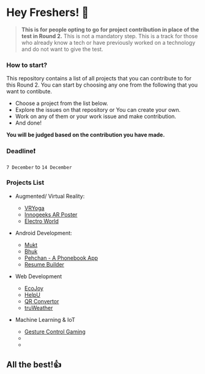 # Hey Freshers! 👋

>**This is for people opting to go for project contribution in place of the test in Round 2.**
>This is not a mandatory step. This is a track for those who already know a tech or have previously worked on a technology and do not want to give the test.

### How to start?
This repository contains a list of all projects that you can contribute to for this Round 2.
You can start by choosing any one from the following that you want to contibute.

- Choose a project from the list below.
- Explore the issues on that repository or You can create your own.
- Work on any of them or your work issue and make contribution.
- And done!

**You will be judged based on the contribution you have made.**

### **Deadline**❗

`7 December` to `14 December`

### Projects List

- Augmented/ Virtual Reality:
  - [VRYoga](https://github.com/devAyushDubey/VRYoga)
  - [Innogeeks AR Poster](https://github.com/devAyushDubey/ARPoster2021_Innogeeks)
  - [Electro World](https://github.com/Anupam1603/ElectroWorld)
 
- Android Development:
  - [Mukt](https://github.com/devAyushDubey/Mukt)
  - [Bhuk](https://github.com/soumenkp2/SocioWelfare-Bhuk)
  - [Pehchan - A Phonebook App](https://github.com/soumenkp2/Pehchaan)
  - [Resume Builder](https://github.com/soumenkp2/resume_builder)
 
- Web Development
  - [EcoJoy](https://github.com/RyanWalker277/EcoJoy)
  - [HelpU](https://github.com/RyanWalker277/HelpU)
  - [QR Convertor](https://github.com/1010varun/qr-convertor)
  - [truWeather](https://github.com/1010varun/weather-app)
 
- Machine Learning & IoT
  - [Gesture Control Gaming](https://github.com/ambuj-1211/Gesture-Controlled-Game)
  -
  -


## All the best!👍
